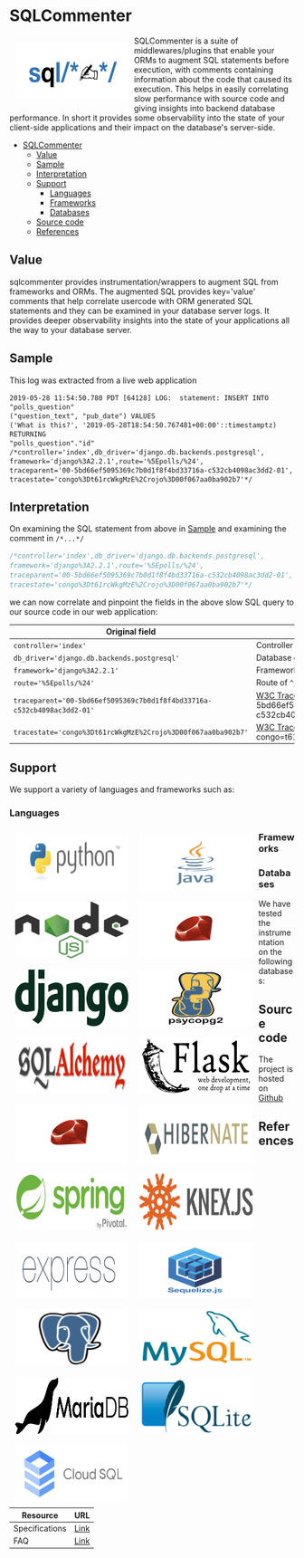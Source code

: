# SQLCommenter

![](images/sqlcommenter_logo.png)

SQLCommenter is a suite of middlewares/plugins that enable your ORMs to augment SQL statements before execution, with comments containing
information about the code that caused its execution. This helps in easily correlating slow performance with source code and giving insights into backend database performance. In short it provides some observability into the state of your client-side applications and their impact on the database's server-side.

- [SQLCommenter](#sqlcommenter)
  - [Value](#value)
  - [Sample](#sample)
  - [Interpretation](#interpretation)
  - [Support](#support)
    - [Languages](#languages)
    - [Frameworks](#frameworks)
    - [Databases](#databases)
  - [Source code](#source-code)
  - [References](#references)

## Value
sqlcommenter provides instrumentation/wrappers to augment SQL from frameworks and ORMs. The augmented SQL provides key='value' comments
that help correlate usercode with ORM generated SQL statements and they can be examined in your database server logs. It provides deeper
observability insights into the state of your applications all the way to your database server.

## Sample

This log was extracted from a live web application

```shell
2019-05-28 11:54:50.780 PDT [64128] LOG:  statement: INSERT INTO "polls_question"
("question_text", "pub_date") VALUES
('What is this?', '2019-05-28T18:54:50.767481+00:00'::timestamptz) RETURNING
"polls_question"."id" /*controller='index',db_driver='django.db.backends.postgresql',
framework='django%3A2.2.1',route='%5Epolls/%24',
traceparent='00-5bd66ef5095369c7b0d1f8f4bd33716a-c532cb4098ac3dd2-01',
tracestate='congo%3Dt61rcWkgMzE%2Crojo%3D00f067aa0ba902b7'*/
```

## Interpretation

On examining the SQL statement from above in [Sample](#sample) and examining the comment in `/*...*/`
```sql
/*controller='index',db_driver='django.db.backends.postgresql',
framework='django%3A2.2.1',route='%5Epolls/%24',
traceparent='00-5bd66ef5095369c7b0d1f8f4bd33716a-c532cb4098ac3dd2-01',
tracestate='congo%3Dt61rcWkgMzE%2Crojo%3D00f067aa0ba902b7'*/
```

we can now correlate and pinpoint the fields in the above slow SQL query to our source code in our web application:

Original field|Interpretation
---|----
`controller='index'`|Controller name `^/polls/$`
`db_driver='django.db.backends.postgresql'`|Database driver `django.db.backends.postgresql`
`framework='django%3A2.2.1'`|Framework version of `django 2.2.1`
`route='%5Epolls/%24'`|Route of `^/polls/$`
`traceparent='00-5bd66ef5095369c7b0d1f8f4bd33716a-c532cb4098ac3dd2-01'`|[W3C TraceContext.Traceparent](https://www.w3.org/TR/trace-context/#traceparent-field) of '00-5bd66ef5095369c7b0d1f8f4bd33716a-c532cb4098ac3dd2-01'
`tracestate='congo%3Dt61rcWkgMzE%2Crojo%3D00f067aa0ba902b7'`|[W3C TraceContext.Tracestate](https://www.w3.org/TR/trace-context/#tracestate-field) with entries congo=t61rcWkgMzE,rojo=00f067aa0ba902b7

## Support
We support a variety of languages and frameworks such as:

### Languages
[![](images/python-logo.png)](python/)
[![](images/java-logo.png)](java/)
[![](images/nodejs-logo.png)](node-js/)
[![](images/ruby-logo.png)](ruby/)


### Frameworks
[![](images/django-logo.png)](python/django)
[![](images/psycopg2-logo.png)](python/psycopg2)
[![](images/sqlalchemy-logo.png)](python/SQLAlchemy)
[![](images/flask-logo.png)](python/flask)
[![](images/ruby-logo.png)](ruby)
[![](images/hibernate-logo.png)](java/hibernate)
[![](images/spring-logo.png)](java/spring)
[![](images/knex-logo.png)](node-js/knex)
[![](images/express_js-logo.png)](node-js/express)
[![](images/sequelize-logo.png)](node-js/sequelize)

<style>
    img {
        float: left;
        margin: 2%;
        width: 200px;
        height:100px;
    }

    img[src*='sequelize-logo.png']
    {
        float:none;
    }

</style>

### Databases

We have tested the instrumentation on the following databases:

[![](images/postgresql-logo.png)](databases/postgresql)

[![](images/mysql-logo.png)](databases/mysql)

[![](images/mariadb-logo.png)](databases/mariadb)

[![](images/sqlite-logo.png)](https://sqlite.org/cli.html)

[![](images/cloud-sql-card.png)](https://cloud.google.com/sql/)


<style>
   
    img[src*='/cloud-sql-card.png'], img[src*='/ruby-logo.png'], img[src*='/sqlcommenter_logo.png']
    {
        float:none;
    }

</style>

## Source code
The project is hosted on [Github](https://github.com/open-telemetry/opentelemetry-sqlcommenter)

## References

Resource|URL
---|---
Specifications|[Link](specifications/)
FAQ|[Link](faq/)

